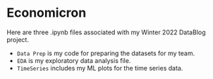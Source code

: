 # Economicron

Here are three .ipynb files associated with my Winter 2022 DataBlog project. 

 - `Data Prep` is my code for preparing the datasets for my team. 
 - `EDA` is my exploratory data analysis file. 
 - `TimeSeries` includes my ML plots for the time series data. 
